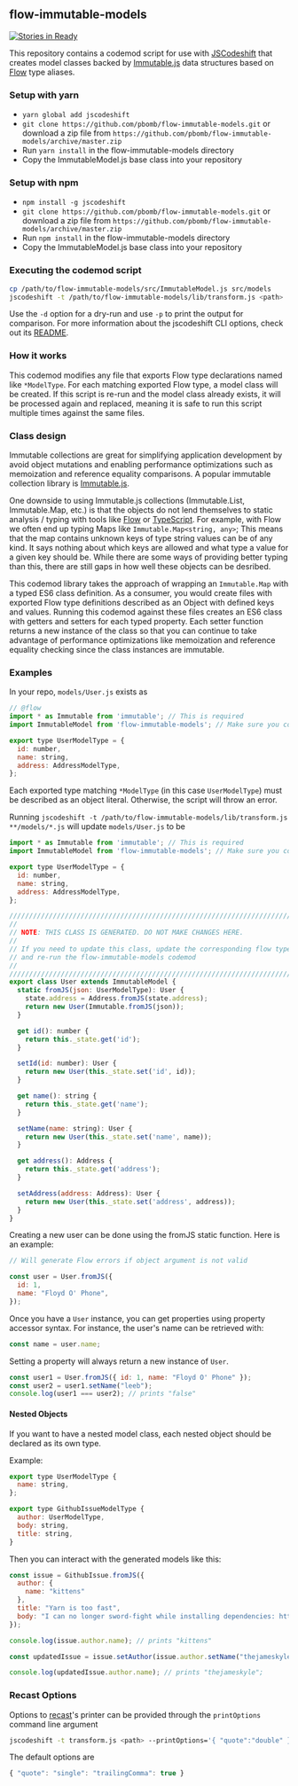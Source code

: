 ## flow-immutable-models

[![Stories in Ready](https://badge.waffle.io/pbomb/flow-immutable-models.svg?label=ready&title=Ready)](http://waffle.io/pbomb/flow-immutable-models)

This repository contains a codemod script for use with
[JSCodeshift](https://github.com/facebook/jscodeshift) that creates model classes backed by [Immutable.js](http://facebook.github.io/immutable-js/) data structures based on [Flow](https://flowtype.org) type aliases.

### Setup with yarn

  * `yarn global add jscodeshift`
  * `git clone https://github.com/pbomb/flow-immutable-models.git` or download a zip file
    from `https://github.com/pbomb/flow-immutable-models/archive/master.zip`
  * Run `yarn install` in the flow-immutable-models directory
  * Copy the ImmutableModel.js base class into your repository

### Setup with npm    
  * `npm install -g jscodeshift`
  * `git clone https://github.com/pbomb/flow-immutable-models.git` or download a zip file
    from `https://github.com/pbomb/flow-immutable-models/archive/master.zip`
  * Run `npm install` in the flow-immutable-models directory
  * Copy the ImmutableModel.js base class into your repository

### Executing the codemod script

```sh
cp /path/to/flow-immutable-models/src/ImmutableModel.js src/models
jscodeshift -t /path/to/flow-immutable-models/lib/transform.js <path>
```

Use the `-d` option for a dry-run and use `-p` to print the output for comparison. For more information about the jscodeshift CLI options, check out its [README](https://github.com/facebook/jscodeshift#usage-cli).

### How it works

This codemod modifies any file that exports Flow type declarations named like `*ModelType`. For each matching exported Flow type, a model class will be created. If this script is re-run and the model class already exists, it will be processed again and replaced, meaning it is safe to run this script multiple times against the same files.

### Class design

Immutable collections are great for simplifying application development by avoid object mutations and enabling performance optimizations such as memoization and reference equality comparisons. A popular immutable collection library is [Immutable.js](http://facebook.github.io/immutable-js/).

One downside to using Immutable.js collections (Immutable.List, Immutable.Map, etc.) is that the objects do not lend themselves to static analysis / typing with tools like [Flow](https://flowtype.org) or [TypeScript](https://www.typescriptlang.org/). For example, with Flow we often end up typing Maps like `Immutable.Map<string, any>`; This means that the map contains unknown keys of type string values can be of any kind. It says nothing about which keys are allowed and what type a value for a given key should be. While there are some ways of providing better typing than this, there are still gaps in how well these objects can be desribed.

This codemod library takes the approach of wrapping an `Immutable.Map` with a typed ES6 class definition. As a consumer, you would create files with exported Flow type definitions described as an Object with defined keys and values. Running this codemod against these files creates an ES6 class with getters and setters for each typed property. Each setter function returns a new instance of the class so that you can continue to take advantage of performance optimizations like memoization and reference equality checking since the class instances are immutable.

### Examples

In your repo, `models/User.js` exists as
```js
// @flow
import * as Immutable from 'immutable'; // This is required
import ImmutableModel from 'flow-immutable-models'; // Make sure you copied this file into your repo

export type UserModelType = {
  id: number,
  name: string,
  address: AddressModelType,
};

```

Each exported type matching `*ModelType` (in this case `UserModelType`) must be described as an object literal. Otherwise, the script will throw an error.

Running `jscodeshift -t /path/to/flow-immutable-models/lib/transform.js **/models/*.js` will update `models/User.js` to be
```js
import * as Immutable from 'immutable'; // This is required
import ImmutableModel from 'flow-immutable-models'; // Make sure you copied this file into your repo

export type UserModelType = {
  id: number,
  name: string,
  address: AddressModelType,
};

////////////////////////////////////////////////////////////////////////////////
//
// NOTE: THIS CLASS IS GENERATED. DO NOT MAKE CHANGES HERE.
//
// If you need to update this class, update the corresponding flow type above
// and re-run the flow-immutable-models codemod
//
////////////////////////////////////////////////////////////////////////////////
export class User extends ImmutableModel {
  static fromJS(json: UserModelType): User {
    state.address = Address.fromJS(state.address);
    return new User(Immutable.fromJS(json));
  }

  get id(): number {
    return this._state.get('id');
  }

  setId(id: number): User {
    return new User(this._state.set('id', id));
  }

  get name(): string {
    return this._state.get('name');
  }

  setName(name: string): User {
    return new User(this._state.set('name', name));
  }

  get address(): Address {
    return this._state.get('address');
  }

  setAddress(address: Address): User {
    return new User(this._state.set('address', address));
  }
}

```

Creating a new user can be done using the fromJS static function. Here is an example:

```js
// Will generate Flow errors if object argument is not valid

const user = User.fromJS({
  id: 1,
  name: "Floyd O' Phone",
});
```

Once you have a `User` instance, you can get properties using property accessor syntax. For instance, the user's name can be retrieved with:

```js
const name = user.name;
```

Setting a property will always return a new instance of `User`.

```js
const user1 = User.fromJS({ id: 1, name: "Floyd O' Phone" });
const user2 = user1.setName("leeb");
console.log(user1 === user2); // prints "false"
```

#### Nested Objects

If you want to have a nested model class, each nested object should be declared as its own type.

Example:

```js
export type UserModelType {
  name: string,
};

export type GithubIssueModelType {
  author: UserModelType,
  body: string,
  title: string,
}
```

Then you can interact with the generated models like this:

```js
const issue = GithubIssue.fromJS({
  author: {
    name: "kittens"
  },
  title: "Yarn is too fast",
  body: "I can no longer sword-fight while installing dependencies: https://xkcd.com/303/"
});

console.log(issue.author.name); // prints "kittens"

const updatedIssue = issue.setAuthor(issue.author.setName("thejameskyle"));

console.log(updatedIssue.author.name); // prints "thejameskyle";
```

### Recast Options

Options to [recast](https://github.com/benjamn/recast)'s printer can be provided
through the `printOptions` command line argument

```sh
jscodeshift -t transform.js <path> --printOptions='{ "quote":"double" }'
```

The default options are
```js
{ "quote": "single": "trailingComma": true }
```
